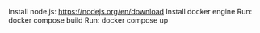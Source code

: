 Install node.js: https://nodejs.org/en/download
Install docker engine
Run: docker compose build
Run: docker compose up
